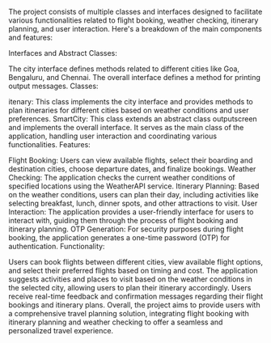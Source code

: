 The project consists of multiple classes and interfaces designed to facilitate various functionalities related to flight booking, weather checking, itinerary planning, and user interaction. Here's a breakdown of the main components and features:

Interfaces and Abstract Classes:

The city interface defines methods related to different cities like Goa, Bengaluru, and Chennai.
The overall interface defines a method for printing output messages.
Classes:

itenary: This class implements the city interface and provides methods to plan itineraries for different cities based on weather conditions and user preferences.
SmartCity: This class extends an abstract class outputscreen and implements the overall interface. It serves as the main class of the application, handling user interaction and coordinating various functionalities.
Features:

Flight Booking: Users can view available flights, select their boarding and destination cities, choose departure dates, and finalize bookings.
Weather Checking: The application checks the current weather conditions of specified locations using the WeatherAPI service.
Itinerary Planning: Based on the weather conditions, users can plan their day, including activities like selecting breakfast, lunch, dinner spots, and other attractions to visit.
User Interaction: The application provides a user-friendly interface for users to interact with, guiding them through the process of flight booking and itinerary planning.
OTP Generation: For security purposes during flight booking, the application generates a one-time password (OTP) for authentication.
Functionality:

Users can book flights between different cities, view available flight options, and select their preferred flights based on timing and cost.
The application suggests activities and places to visit based on the weather conditions in the selected city, allowing users to plan their itinerary accordingly.
Users receive real-time feedback and confirmation messages regarding their flight bookings and itinerary plans.
Overall, the project aims to provide users with a comprehensive travel planning solution, integrating flight booking with itinerary planning and weather checking to offer a seamless and personalized travel experience.
